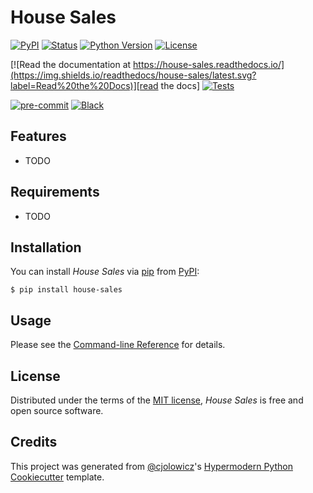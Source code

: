 # House Sales

[![PyPI](https://img.shields.io/pypi/v/house-sales.svg)][pypi_]
[![Status](https://img.shields.io/pypi/status/house-sales.svg)][status]
[![Python Version](https://img.shields.io/pypi/pyversions/house-sales)][python version]
[![License](https://img.shields.io/pypi/l/house-sales)][license]

[![Read the documentation at https://house-sales.readthedocs.io/](https://img.shields.io/readthedocs/house-sales/latest.svg?label=Read%20the%20Docs)][read the docs]
[![Tests](https://github.com/paulrousset/house-sales/workflows/Tests/badge.svg)][tests]

[![pre-commit](https://img.shields.io/badge/pre--commit-enabled-brightgreen?logo=pre-commit&logoColor=white)][pre-commit]
[![Black](https://img.shields.io/badge/code%20style-black-000000.svg)][black]

[pypi_]: https://pypi.org/project/house-sales/
[status]: https://pypi.org/project/house-sales/
[python version]: https://pypi.org/project/house-sales
[read the docs]: https://house-sales.readthedocs.io/
[tests]: https://github.com/paulrousset/house-sales/actions?workflow=Tests
[pre-commit]: https://github.com/pre-commit/pre-commit
[black]: https://github.com/psf/black

## Features

- TODO

## Requirements

- TODO

## Installation

You can install _House Sales_ via [pip] from [PyPI]:

```console
$ pip install house-sales
```

## Usage

Please see the [Command-line Reference] for details.

## License

Distributed under the terms of the [MIT license][license],
_House Sales_ is free and open source software.

## Credits

This project was generated from [@cjolowicz]'s [Hypermodern Python Cookiecutter] template.

[@cjolowicz]: https://github.com/cjolowicz
[pypi]: https://pypi.org/
[hypermodern python cookiecutter]: https://github.com/cjolowicz/cookiecutter-hypermodern-python
[file an issue]: https://github.com/paulrousset/house-sales/issues
[pip]: https://pip.pypa.io/

<!-- github-only -->

[license]: https://github.com/paulrousset/house-sales/blob/main/LICENSE
[command-line reference]: https://house-sales.readthedocs.io/en/latest/usage.html
